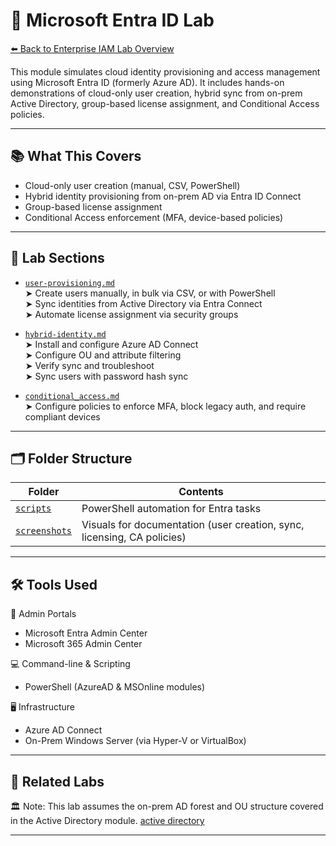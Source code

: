 # 🔐 Microsoft Entra ID Lab

[⬅️ Back to Enterprise IAM Lab Overview](../README.md)

This module simulates cloud identity provisioning and access management using Microsoft Entra ID (formerly Azure AD). It includes hands-on demonstrations of cloud-only user creation, hybrid sync from on-prem Active Directory, group-based license assignment, and Conditional Access policies.

---

## 📚 What This Covers

- Cloud-only user creation (manual, CSV, PowerShell)  
- Hybrid identity provisioning from on-prem AD via Entra ID Connect  
- Group-based license assignment  
- Conditional Access enforcement (MFA, device-based policies)

---

## 📁 Lab Sections

- [`user-provisioning.md`](./user-provisioning.md)  
  ➤ Create users manually, in bulk via CSV, or with PowerShell  
  ➤ Sync identities from Active Directory via Entra Connect  
  ➤ Automate license assignment via security groups

- [`hybrid-identity.md`](./hybrid-identity.md)  
  ➤ Install and configure Azure AD Connect  
  ➤ Configure OU and attribute filtering  
  ➤ Verify sync and troubleshoot  
  ➤ Sync users with password hash sync 

- [`conditional_access.md`](./conditional-access.md)  
  ➤ Configure policies to enforce MFA, block legacy auth, and require compliant devices

---

## 🗂 Folder Structure

| Folder | Contents |
|--------|----------|
| [`scripts`](./scripts) | PowerShell automation for Entra tasks |
| [`screenshots`](./screenshots) | Visuals for documentation (user creation, sync, licensing, CA policies) |

---

## 🛠 Tools Used

🔧 Admin Portals  
- Microsoft Entra Admin Center  
- Microsoft 365 Admin Center  

💻 Command-line & Scripting  
- PowerShell (AzureAD & MSOnline modules)  

🖥️ Infrastructure  
- Azure AD Connect  
- On-Prem Windows Server (via Hyper-V or VirtualBox)

---

## 🔗 Related Labs

🏛️ Note: This lab assumes the on-prem AD forest and OU structure covered in the Active Directory module. [active directory](https://github.com/ColiverSEC/Enterprise-IAM-Lab/tree/main/activedirectory) 

---
